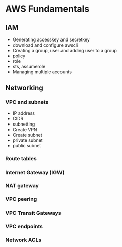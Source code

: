 # AWS Fundamentals

## IAM

* Generating accesskey and secretkey
* download and configure awscli
* Creating a group, user and adding user to a group
* policy
* role
* sts, assumerole
* Managing multiple accounts

## Networking

### VPC and subnets

* IP address
* CIDR
* subnetting
* Create VPN
* Create subnet
* private subnet
* public subnet

### Route tables

### Internet Gateway (IGW)

### NAT gateway

### VPC peering

### VPC Transit Gateways

### VPC endpoints

### Network ACLs
